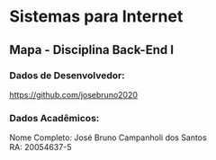 # Sistemas para Internet

## Mapa - Disciplina Back-End I

### Dados de Desenvolvedor:

https://github.com/josebruno2020

### Dados Acadêmicos: 

Nome Completo: José Bruno Campanholi dos Santos <br/>
RA: 20054637-5